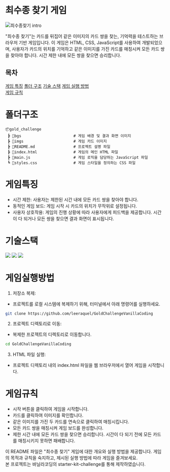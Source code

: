 # 최수종 찾기 게임

![최수종찾기 intro](https://user-images.githubusercontent.com/77730913/113555807-74fbee00-9636-11eb-903f-bd178810907d.gif)

"최수종 찾기"는 카드를 뒤집어 같은 이미지의 카드 쌍을 찾는, 기억력을 테스트하는 브라우저 기반 게임입니다. 이 게임은 HTML, CSS, JavaScript를 사용하여 개발되었으며, 사용자가 카드의 위치를 기억하고 같은 이미지를 가진 카드를 매칭시켜 모든 카드 쌍을 찾아야 합니다. 시간 제한 내에 모든 쌍을 찾으면 승리합니다.

## 목차
[게임 특징](#게임특징) 
[폴더 구조](#폴더구조)
[기술 스택](#기술스택) 
[게임 실행 방법](#게임실행방법)  
[게임 규칙](#게임규칙)  

# 폴더구조
```
📦gold_challenge
 ┣ 📂bgs                       # 게임 배경 및 결과 화면 이미지
 ┣ 📂imgs                      # 게임 카드 이미지
 ┣ 📜README.md                 # 프로젝트 설명 파일
 ┣ 📜index.html                # 게임의 메인 HTML 파일
 ┣ 📜main.js                   # 게임 로직을 담당하는 JavaScript 파일
 ┗ 📜styles.css                # 게임 스타일을 정의하는 CSS 파일

```

# 게임특징
- 시간 제한: 사용자는 제한된 시간 내에 모든 카드 쌍을 찾아야 합니다.
- 동적인 게임 보드: 게임 시작 시 카드의 위치가 무작위로 설정됩니다.
- 사용자 상호작용: 게임의 진행 상황에 따라 사용자에게 피드백을 제공합니다. 시간이 다 되거나 모든 쌍을 찾으면 결과 화면이 표시됩니다.

# 기술스택
<img src="https://img.shields.io/badge/html5-E34F26?style=for-the-badge&logo=html5&logoColor=white"> <img src="https://img.shields.io/badge/CSS3-1572B6?style=for-the-badge&logo=css3&logoColor=white"> <img src="https://img.shields.io/badge/javascript-F7DF1E?style=for-the-badge&logo=javascript&logoColor=white">

# 게임실행방법
1. 저장소 복제:
  - 프로젝트를 로컬 시스템에 복제하기 위해, 터미널에서 아래 명령어를 실행하세요.
```bash
git clone https://github.com/leeraquel/GoldChallengeVanillaCoding
```
2. 프로젝트 디렉토리로 이동:
  - 복제한 프로젝트의 디렉토리로 이동합니다.
```bash
cd GoldChallengeVanillaCoding
```
3. HTML 파일 실행:
  - 프로젝트 디렉토리 내의 index.html 파일을 웹 브라우저에서 열어 게임을 시작합니다.

# 게임규칙
- 시작 버튼을 클릭하여 게임을 시작합니다.
- 카드를 클릭하여 이미지를 확인합니다.
- 같은 이미지를 가진 두 카드를 연속으로 클릭하여 매칭시킵니다.
- 모든 카드 쌍을 매칭시켜 게임 보드를 완성합니다.
- 제한 시간 내에 모든 카드 쌍을 찾으면 승리합니다. 시간이 다 되기 전에 모든 카드를 매칭시키지 못하면 패배합니다.




이 README 파일은 "최수종 찾기" 게임에 대한 개요와 실행 방법을 제공합니다. 게임의 목적과 규칙을 숙지하고, 제시된 실행 방법에 따라 게임을 즐겨보세요.  
본 프로젝트는 바닐라코딩의 starter-kit-challenge를 통해 제작하였습니다. 
